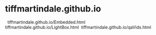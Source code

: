 ﻿# tiffmartindale.github.io
﻿
﻿ tiffmartindale.github.io/Embedded.html
﻿ tiffmartindale.github.io/LightBox.html
﻿ tiffmartindale.github.io/qaVids.html

